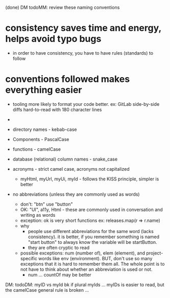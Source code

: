 (done) DM todoMM: review these naming conventions 

# consistency saves time and energy, helps avoid typo bugs

- in order to have consistency, you have to have rules (standards) to follow

# conventions followed makes everything easier

- tooling more likely to format your code better. ex: GitLab side-by-side diffs hard-to-read with 180 character lines
-

- directory names - kebab-case
- Components - PascalCase
- functions - camelCase
- database (relational) column names - snake_case
- acronyms - strict camel case, acronyms not capitalized
  - myHtml, myUrl, myUi, myId - follows the KISS principle, simpler is better
- no abbreviations (unless they are commonly used as words)
  - don't: "btn" use "button"
  - OK: "UI", a11y, Html - these are commonly used in conversation and writing as words
  - exception: ok is very short functions ex: releases.map(r => r.name)
  - why
    - people use different abbreviations for the same word (lacks consistency). it is better, if you remember something is named "start button" to always know the variable will be startButton.
    - they are often cryptic to read
  - possible exceptions: num (number of), elem (element), and project-specific words like env (environment). BUT, don't use so many exceptions that it is hard to remember them all. The whole point is to not have to think about whether an abbreviation is used or not.
    - num ... countOf may be better

DM: todoDM: myID vs myId bk if plural myIds ... myIDs is easier to read, but the camelCase general rule is broken ...
